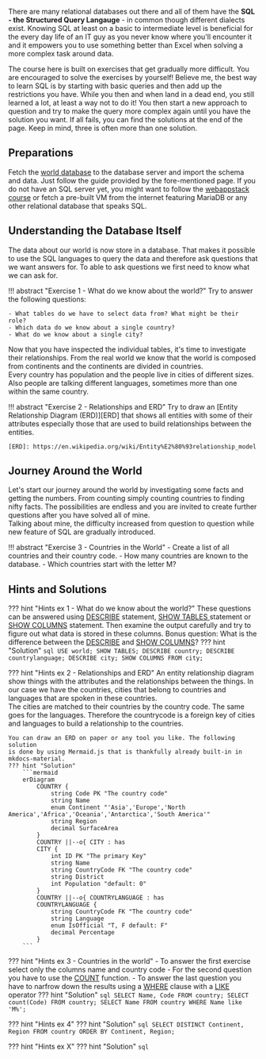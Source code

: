 There are many relational databases out there and all of them have the **SQL - the
Structured Query Langauge** - in common though different dialects exist. Knowing
SQL at least on a basic to intermediate level is beneficial for the every day
life of an IT guy as you never know where you'll encounter it and it empowers
you to use something better than Excel when solving a more complex task around
data.

The course here is built on exercises that get gradually more difficult. You are
encouraged to solve the exercises by yourself! Believe me, the best way to learn
SQL is by starting with basic queries and then add up the restrictions you have.
While you then and when land in a dead end, you still learned a lot, at least a
way not to do it! You then start a new approach to question and try to make the
query more complex again until you have the solution you want. If all fails, you
can find the solutions at the end of the page. Keep in mind, three is often more
than one solution.

## Preparations

Fetch the [world
database](https://dev.mysql.com/doc/world-setup/en/world-setup-installation.html)
to the database server and import the schema and data. Just follow the guide
provided by the fore-mentioned page. If you do not have an SQL server yet, you
might want to follow the [webappstack course](webappstack.md) or fetch a
pre-built VM from the internet featuring MariaDB or any other relational
database that speaks SQL.

## Understanding the Database Itself

The data about our world is now store in a database. That makes it possible to
use the SQL languages to query the data and therefore ask questions that we
want answers for. To able to ask questions we first need to know what we can
ask for.

!!! abstract "Exercise 1 - What do we know about the world?"
    Try to answer the following questions:

    - What tables do we have to select data from? What might be their role?
    - Which data do we know about a single country?
    - What do we know about a single city?


Now that you have inspected the individual tables, it's time to investigate
their relationships. From the real world we know that the world is composed
from continents and the continents are divided in countries.  
Every country has population and the people live in cities of different
sizes. Also people are talking different languages, sometimes more than one
within the same country.

!!! abstract "Exercise 2 - Relationships and ERD"
    Try to draw an [Entity Relationship Diagram (ERD)][ERD] that shows all
    entities with some of their attributes especially those that are used to
    build relationships between the entities.

    [ERD]: https://en.wikipedia.org/wiki/Entity%E2%80%93relationship_model


## Journey Around the World

Let's start our journey around the world by investigating some facts and
getting the numbers. From counting simply counting countries to finding nifty
facts. The possibilities are endless and you are invited to create further
questions after you have solved all of mine.  
Talking about mine, the difficulty increased from question to question while new
feature of SQL are gradually introduced.

!!! abstract "Exercise 3 - Countries in the World"
    - Create a list of all countries and their country code.
    - How many countries are known to the database.
    - Which countries start with the letter M?

## Hints and Solutions

??? hint "Hints ex 1 - What do we know about the world?"
    These questions can be answered using [DESCRIBE] statement, [SHOW TABLES ]
    statement or [SHOW COLUMNS] statement. Then examine the output carefully
    and try to figure out what data is stored in these columns.
    Bonus question: What is the difference between the [DESCRIBE] and [SHOW
    COLUMNS]?
    ??? hint "Solution"
        ```sql
        USE world;
        SHOW TABLES;
        DESCRIBE country;
        DESCRIBE countrylanguage;
        DESCRIBE city;
        SHOW COLUMNS FROM city;
        ```



??? hint "Hints ex 2 - Relationships and ERD"
    An entity relationship diagram show things with the attributes and the
    relationships between the things. In our case we have the countries, cities
    that belong to countries and languages that are spoken in these countries.  
    The cities are matched to their countries by the country code. The same
    goes for the languages. Therefore the countrycode is a foreign key of
    cities and languages to build a relationship to the countries.

    You can draw an ERD on paper or any tool you like. The following solution
    is done by using Mermaid.js that is thankfully already built-in in
    mkdocs-material.
    ??? hint "Solution"
        ```mermaid
        erDiagram
            COUNTRY {
                string Code PK "The country code"
                string Name
                enum Continent "'Asia','Europe','North America','Africa','Oceania','Antarctica','South America'"
                string Region
                decimal SurfaceArea
            }
            COUNTRY ||--o{ CITY : has
            CITY {
                int ID PK "The primary Key"
                string Name
                string CountryCode FK "The country code"
                string District
                int Population "default: 0"
            }
            COUNTRY ||--o{ COUNTRYLANGUAGE : has
            COUNTRYLANGUAGE {
                string CountryCode FK "The country code"
                string Language
                enum IsOfficial "T, F default: F"
                decimal Percentage
            }
        ```
??? hint "Hints ex 3 - Countries in the world"
    - To answer the first exercise select only the columns name and country code
    - For the second question you have to use the [COUNT] function.
    - To answer the last question you have to narfrow down the results using a
    [WHERE] clause with a [LIKE] operator
    ??? hint "Solution"
        ```sql
        SELECT Name, Code FROM country;
        SELECT count(Code) FROM country;
        SELECT Name FROM country WHERE Name like 'M%';
        ```

??? hint "Hints ex 4"
    ??? hint "Solution"
        ```sql
            SELECT DISTINCT Continent, Region FROM country ORDER BY Continent, Region;
        ```

??? hint "Hints ex X"
    ??? hint "Solution"
        ```sql
        ```

[COUNT]: https://mariadb.com/kb/en/count/
[DESCRIBE]: https://mariadb.com/kb/en/describe/
<!-- [LIKE]: https://www.w3schools.blog/like-operator-mariadb -->
[LIKE]: https://mariadb.com/kb/en/like/
<!-- [WHERE]: https://www.w3schools.blog/where-clause-mariadb -->
[SELECT]: https://mariadb.com/kb/en/select/
[SHOW COLUMNS]: https://mariadb.com/kb/en/show-columns/
[SHOW TABLES]: https://mariadb.com/kb/en/show-tables/
[WHERE]: https://mariadb.com/kb/en/select/
